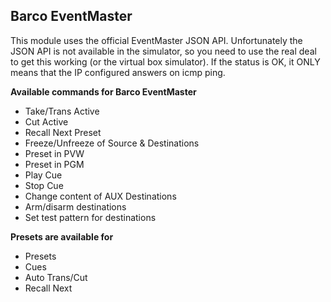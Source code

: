 
## Barco EventMaster
This module uses the official EventMaster JSON API. Unfortunately the JSON API is not available in the simulator, so you need to use the real deal to get this working (or the virtual box simulator). If the status is OK, it ONLY means that the IP configured answers on icmp ping.


**Available commands for Barco EventMaster**

* Take/Trans Active
* Cut Active
* Recall Next Preset
* Freeze/Unfreeze of Source & Destinations
* Preset in PVW
* Preset in PGM
* Play Cue
* Stop Cue
* Change content of AUX Destinations
* Arm/disarm destinations
* Set test pattern for destinations

**Presets are available for**
* Presets
* Cues
* Auto Trans/Cut
* Recall Next
